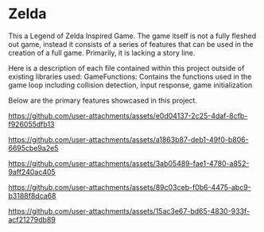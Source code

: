 # Zelda

This a Legend of Zelda Inspired Game. The game itself is not a fully fleshed out game, instead it consists of a series of features that can be used in the creation of a full game. Primarily, it is lacking a story line. 

Here is a description of each file contained within this project outside of existing libraries used:
GameFunctions: Contains the functions used in the game loop including collision detection, input response, game initialization




Below are the primary features showcased in this project.
 



https://github.com/user-attachments/assets/e0d04137-2c25-4daf-8cfb-f926055dfb13




https://github.com/user-attachments/assets/a1863b87-deb1-49f0-b806-6695cbe9a2e5



https://github.com/user-attachments/assets/3ab05489-fae1-4780-a852-9aff240ac405



https://github.com/user-attachments/assets/89c03ceb-f0b6-4475-abc9-b3188f8dca68



https://github.com/user-attachments/assets/15ac3e67-bd65-4830-933f-acf21279db89

